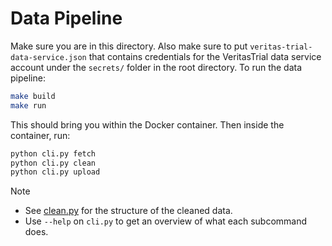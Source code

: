 # Data Pipeline

Make sure you are in this directory. Also make sure to put `veritas-trial-data-service.json` that contains credentials for the VeritasTrial data service account under the `secrets/` folder in the root directory. To run the data pipeline:

```bash
make build
make run
```

This should bring you within the Docker container. Then inside the container, run:

```bash
python cli.py fetch
python cli.py clean
python cli.py upload
```

> [!NOTE]
> - See [clean.py](./clean.py) for the structure of the cleaned data.
> - Use `--help` on `cli.py` to get an overview of what each subcommand does.

